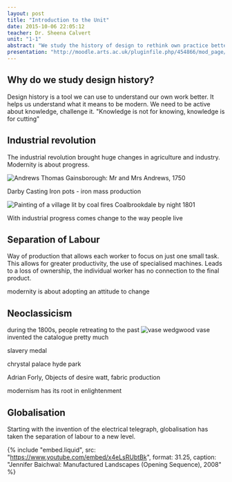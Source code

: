 ```yaml
---
layout: post
title: "Introduction to the Unit"
date: 2015-10-06 22:05:12
teacher: Dr. Sheena Calvert
unit: "1-1"
abstract: "We study the history of design to rethink own practice better, and to understand what it means to be modern. Modernism has its roots in the industrial revolution, which changed aesthetics, the way we live and the world around us."
presentation: "http://moodle.arts.ac.uk/pluginfile.php/454866/mod_page/content/8/Unit%201%20Lecture%201%20R%5Bevolutions%5D%20in%20Design.pdf"
---
```


## Why do we study design history?

Design history is a tool we can use to understand our own work better. It helps us understand what it means to be modern. We need to be active about knowledge, challenge it. "Knowledge is not for knowing, knowledge is for cutting"

## Industrial revolution

The industrial revolution brought huge changes in agriculture and industry. Modernity is about progress.

![Andrews](https://upload.wikimedia.org/wikipedia/commons/thumb/5/52/Thomas_Gainsborough_-_Mr_and_Mrs_Andrews.jpg/1200px-Thomas_Gainsborough_-_Mr_and_Mrs_Andrews.jpg)
Thomas Gainsborough: Mr and Mrs Andrews, 1750

Darby Casting Iron pots - iron mass production

![Painting of a village lit by coal fires](/assets/notes/800px-Philipp_Jakob_Loutherbourg_d._J._002.jpg)
Coalbrookdale by night 1801

With industrial progress comes change to the way people live

## Separation of Labour

Way of production that allows each worker to focus on just one small task. This allows for greater productivity, the use of specialised machines. Leads to a loss of ownership, the individual worker has no connection to the final product.

modernity is about adopting an attitude to change

## Neoclassicism

during the 1800s, people retreating to the past
![vase](https://upload.wikimedia.org/wikipedia/commons/9/91/Portland_Vase_V%26A.jpg)
wedgwood vase
invented the catalogue pretty much

slavery medal

chrystal palace hyde park

Adrian Forly, Objects of desire
watt, fabric production

modernism has its root in enlightenment

## Globalisation

Starting with the invention of the electrical telegraph, globalisation has taken the separation of labour to a new level.

{% include "embed.liquid", src: "https://www.youtube.com/embed/x4eLsRUbtBk", format: 31.25, caption: "Jennifer Baichwal: Manufactured Landscapes (Opening Sequence), 2008" %}
